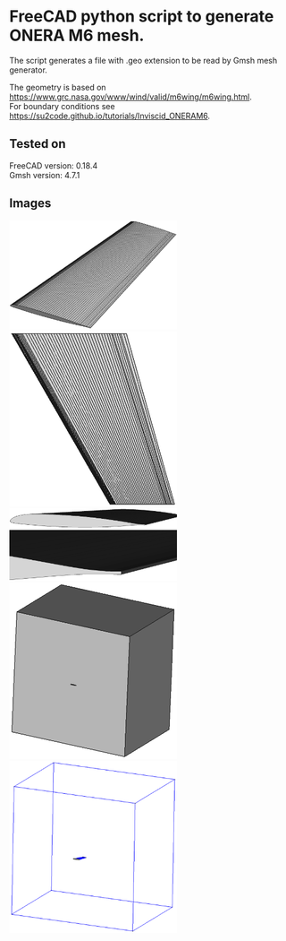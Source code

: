 # FreeCAD python script to generate ONERA M6 mesh.

The script generates a file with .geo extension to be read by Gmsh mesh generator.

The geometry is based on https://www.grc.nasa.gov/www/wind/valid/m6wing/m6wing.html.  
For boundary conditions see https://su2code.github.io/tutorials/Inviscid_ONERAM6.

## Tested on
FreeCAD version: 0.18.4  
Gmsh version: 4.7.1


## Images
<p float="left">
<img src="/images/1.png" width="300">
<img src="/images/2.png" width="300">
<img src="/images/3.png" width="300">
<img src="/images/4.png" width="300">
<img src="/images/5.png" width="300">
<img src="/images/6.png" width="300">
</p>
